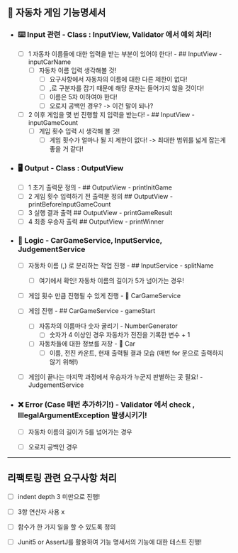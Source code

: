 ## 

## 🚗 자동차 게임 기능명세서

- ### ⌨️ Input 관련 - Class : InputView, Validator 에서 예외 처리! 
  - [ ] 1 자동차 이름들에 대한 입력을 받는 부분이 있어야 한다! - ## InputView - inputCarName
    - [ ] 자동차 이름 입력 생각해볼 것!
      - [ ] 요구사항에서 자동차의 이름에 대한 다른 제한이 없다!
      - [ ] ,로 구분자를 잡기 때문에 해당 문자는 들어가지 않을 것이다!
      - [ ] 이름은 5자 이하여야 한다!
      - [ ] 오로지 공백인 경우? -> 이건 말이 되나?
  - [ ] 2 이후 게임을 몇 번 진행할 지 입력을 받는다!  - ## InputView - inputGameCount
    - [ ] 게임 횟수 입력 시 생각해 볼 것!
      - [ ] 게임 횟수가 얼마나 될 지 제한이 없다! -> 최대한 범위를 넓게 잡는게 좋을 거 같다!

- ### 🖥️ Output - Class : OutputView
  - [ ] 1 초기 출력문 정의 - ## OutputView - printInitGame
  - [ ] 2 게임 횟수 입력하기 전 출력문 정의 ## OutputView - printBeforeInputGameCount
  - [ ] 3 실행 결과 출력 ## OutputView - printGameResult
  - [ ] 4 최종 우승자 출력 ## OutputView - printWinner

- ### 🤔 Logic - CarGameService, InputService, JudgementService
  - [ ] 자동차 이름 (,) 로 분리하는 작업 진행 - ## InputService - splitName
    - [ ] 여기에서 확인! 자동차 이름의 길이가 5가 넘어가는 경우!
  - [ ] 게임 횟수 만큼 진행될 수 있게 진행 - 🚗 CarGameService
  - [ ] 게임 진행 - ## CarGameService - gameStart
    - [ ] 자동차의 이름마다 숫자 굴리기 - NumberGenerator 
      - [ ] 숫자가 4 이상인 경우 자동차가 전진을 기록한 변수 + 1
    - [ ] 자동차들에 대한 정보를 저장 - 🚗 Car
      - [ ] 이름, 전진 카운트, 현재 출력될 결과 모습 (매번 for 문으로 출력하지 않기 위해!)
  - [ ] 게임이 끝나는 마지막 과정에서 우승자가 누군지 판별하는 곳 필요! - JudgementService




- ### ❌ Error (Case 매번 추가하기!) - Validator 에서 check , IllegalArgumentException 발생시키기!
  - [ ] 자동차 이름의 길이가 5를 넘어가는 경우
  - [ ] 오로지 공백인 경우


---

## 리팩토링 관련 요구사항 처리 
- [ ] indent depth 3 미만으로 진행!
- [ ] 3항 연산자 사용 x
- [ ] 함수가 한 가지 일을 할 수 있도록 정의
- [ ] Junit5 or AssertJ를 활용하여 기능 명세서의 기능에 대한 테스트 진행! 


